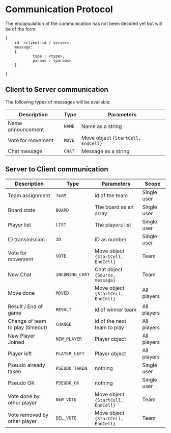 # Communication Protocol

The encapsulation of the communication has not been decided yet but will be of the form:
```
{
	id: <client-id / server>,
	message:
	{
			type : <type>,
			params : <params>
	}

}
```

## Client to Server communication

The following types of messages will be available:

|Description	|Type| Parameters |
|----------		|------|--------|
|Name announcement	| `NAME`| Name as a string|
|Vote for movement | `MOVE` | Move object `{StartCell, EndCell}`|
|Chat message | `CHAT`| Message as a string|

## Server to Client communication
|Description	|Type|Parameters|Scope|
|----------		|------|------|-------|
|Team assignment | `TEAM`| id of the team | Single user|
|Board state | `BOARD` | The board as an array| Single user|
|Player list | `LIST` | The players list | Single user|
|ID transmission | `ID` | ID as number | Single user|
|Vote for movement | `VOTE` |Move object `{StartCell, EndCell}`| Team|
| New Chat | `INCOMING_CHAT` | Chat object `{Source, message}`| Team |
| Move done | `MOVED` |Move object `{StartCell, EndCell}` | All players|
|Result / End of game | `RESULT` | id of winner team | All players|
| Change of team to play (timeout) | `CHANGE` | id of the next team to play | All players |
| New Player Joined | `NEW_PLAYER` | Player object |All players |
| Player left | `PLAYER_LEFT` | Player object | All players |
|Pseudo already taken   | `PSEUDO_TAKEN`  | nothing  | Single user  |
|Pseudo OK   | `PSEUDO_OK`  | nothing  | Single user  |
|Vote done by other player   | `NEW_VOTE`   | Move object `{StartCell, EndCell}`   |  Team |
|Vote removed by other player   | `DEL_VOTE`  |  Move object `{StartCell, EndCell}` |  Team|
